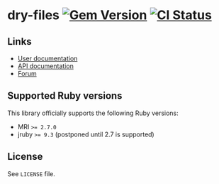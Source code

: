 <!--- this file is synced from dry-rb/template-gem project -->
[gem]: https://rubygems.org/gems/dry-files
[actions]: https://github.com/dry-rb/dry-files/actions

# dry-files [![Gem Version](https://badge.fury.io/rb/dry-files.svg)][gem] [![CI Status](https://github.com/dry-rb/dry-files/workflows/ci/badge.svg)][actions]

## Links

* [User documentation](https://dry-rb.org/gems/dry-files)
* [API documentation](http://rubydoc.info/gems/dry-files)
* [Forum](https://discourse.dry-rb.org)

## Supported Ruby versions

This library officially supports the following Ruby versions:

* MRI `>= 2.7.0`
* jruby `>= 9.3` (postponed until 2.7 is supported)

## License

See `LICENSE` file.
